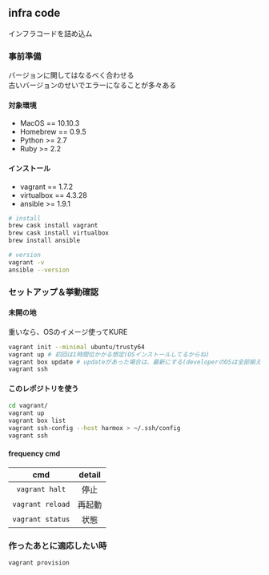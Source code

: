 infra code
---
インフラコードを詰め込ム

### 事前準備
バージョンに関してはなるべく合わせる  
古いバージョンのせいでエラーになることが多々ある

#### 対象環境

* MacOS == 10.10.3
* Homebrew == 0.9.5
* Python >= 2.7
* Ruby >= 2.2

#### インストール

* vagrant == 1.7.2
* virtualbox == 4.3.28
* ansible >= 1.9.1

```.sh
# install
brew cask install vagrant
brew cask install virtualbox
brew install ansible

# version
vagrant -v
ansible --version
```

### セットアップ＆挙動確認

#### 未開の地

重いなら、OSのイメージ使ってKURE

```.sh
vagrant init --minimal ubuntu/trusty64
vagrant up # 初回は1時間位かかる想定(OSインストールしてるからね)
vagrant box update # updateがあった場合は、最新にする(developerのOSは全部揃える)→1時間ぐらいかかったりする
vagrant ssh
```

#### このレポジトリを使う

```.sh
cd vagrant/
vagrant up
vagrant box list
vagrant ssh-config --host harmox > ~/.ssh/config
vagrant ssh
```
#### frequency cmd

| cmd | detail |
|:--:|:--:|
|`vagrant halt`|停止|
|`vagrant reload`|再起動|
|`vagrant status`|状態|

### 作ったあとに適応したい時

```.sh
vagrant provision
```
